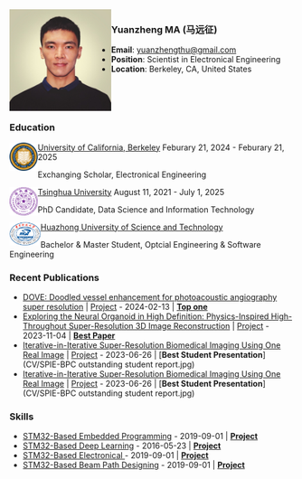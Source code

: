 
<!-- <img align="left" width="200" src="CV/1708975869150.jpg" />-->
<img align="left" width="180" src="CV/1708975869150.jpg" />


### Yuanzheng MA (马远征)

- **Email**: yuanzhengthu@gmail.com
- **Position**: Scientist in Electronical Engineering
- **Location**: Berkeley, CA, United States

&emsp;

&emsp;

### Education


<img align="left" width="50" src="CV/Seal_of_University_of_California,_Berkeley.svg.png" />

[University of California, Berkeley](https://www.berkeley.edu) Feburary 21, 2024 - Feburary 21, 2025

Exchanging Scholar, Electronical Engineering


<img align="left" width="50" src="CV/630px-Tsinghua_University_Logo.svg.png" />

[Tsinghua University](https://www.tsinghua.edu.cn/en/) August 11, 2021 - July 1, 2025

PhD Candidate, Data Science and Information Technology


<img align="left" width="55" src="CV/Hustseals.png" />

[Huazhong University of Science and Technology](https://english.hust.edu.cn)

Bachelor & Master Student, Optcial Engineering & Software Engineering

### Recent Publications

<!-- START_SECTION:pub -->
* <a href='https://www.sciencedirect.com/science/article/pii/S1361841524000318' target='_blank'>DOVE: Doodled vessel enhancement for photoacoustic angiography super resolution</a> | [Project](https://github.com/yuanzhengthu/handDrawnPAAImages) - 2024-02-13 | [**Top one**](https://www.letpub.com.cn/index.php?journalid=5790&page=journalapp&view=detail)
* <a href='https://ieeexplore.ieee.org/abstract/document/10368794' target='_blank'>Exploring the Neural Organoid in High Definition: Physics-Inspired High-Throughout Super-Resolution 3D Image Reconstruction</a> | [Project](https://github.com/yuanzhengthu/3DReconstruction_Organoid) - 2023-11-04 | [**Best Paper**](CV/acp2023.jpg)
* <a href='https://arxiv.org/abs/2306.14487' target='_blank'>Iterative-in-Iterative Super-Resolution Biomedical Imaging Using One Real Image</a> | [Project]() - 2023-06-26 | [**Best Student Presentation**](CV/SPIE-BPC outstanding student report.jpg)
* <a href='https://arxiv.org/abs/2306.14487' target='_blank'>Iterative-in-Iterative Super-Resolution Biomedical Imaging Using One Real Image</a> | [Project]() - 2023-06-26 | [**Best Student Presentation**](CV/SPIE-BPC outstanding student report.jpg)
<!-- END_SECTION:pub -->


### Skills

<!-- START_SECTION:skills -->
* <a href='' target='_blank'> STM32-Based Embedded Programming</a> - 2019-09-01 | [**Project**](https://www.letpub.com.cn/index.php?journalid=5790&page=journalapp&view=detail)
* <a href='' target='_blank'> STM32-Based Deep Learning</a> - 2016-05-23 | [**Project**](https://www.letpub.com.cn/index.php?journalid=5790&page=journalapp&view=detail)
* <a href='' target='_blank'> STM32-Based Electronical </a> - 2019-09-01 | [**Project**](https://www.letpub.com.cn/index.php?journalid=5790&page=journalapp&view=detail)
* <a href='' target='_blank'> STM32-Based Beam Path Designing</a> - 2019-09-01 | [**Project**](https://www.letpub.com.cn/index.php?journalid=5790&page=journalapp&view=detail)

<!-- END_SECTION:skills -->


